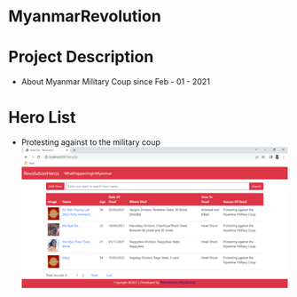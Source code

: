 # MyanmarRevolution
# Project Description
- About Myanmar Military Coup since Feb - 01 - 2021
# Hero List
- Protesting against to the military coup
![alt text](https://github.com/Naing-Win/MyanmarRevolution/blob/master/src/main/resources/static/images/h_list.PNG)
